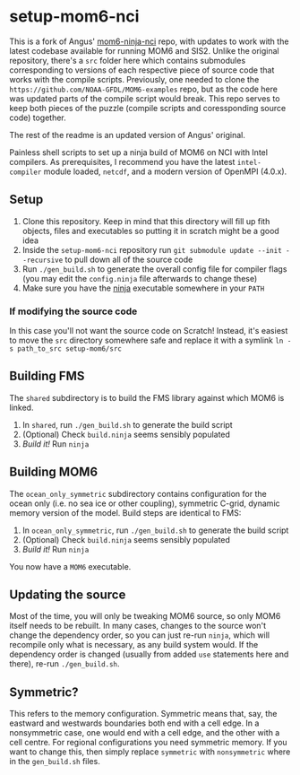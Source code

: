 # setup-mom6-nci
This is a fork of Angus' [mom6-ninja-nci](https://github.com/angus-g/mom6-ninja-nci) repo, with updates to work with the latest codebase available for running MOM6 and SIS2. Unlike the original repository, there's a `src` folder here which contains submodules corresponding to versions of each respective piece of source code that works with the compile scripts. Previously, one needed to clone the `https://github.com/NOAA-GFDL/MOM6-examples` repo, but as the code here was updated parts of the compile script would break. This repo serves to keep both pieces of the puzzle (compile scripts and coressponding source code) together. 

The rest of the readme is an updated version of Angus' original.

Painless shell scripts to set up a ninja build of MOM6 on NCI with Intel compilers. As prerequisites, I recommend you have the latest `intel-compiler` module loaded, `netcdf`, and a modern version of OpenMPI (4.0.x).

## Setup
1. Clone this repository. Keep in mind that this directory will fill up fith objects, files and executables so putting it in scratch might be a good idea
2. Inside the `setup-mom6-nci` repository run `git submodule update --init --recursive` to pull down all of the source code
3. Run `./gen_build.sh` to generate the overall config file for compiler flags (you may edit the `config.ninja` file afterwards to change these)
4. Make sure you have the [ninja](https://github.com/ninja-build/ninja/releases) executable somewhere in your `PATH`

### If modifying the source code
In this case you'll not want the source code on Scratch! Instead, it's easiest to move the `src` directory somewhere safe and replace it with a symlink `ln -s path_to_src setup-mom6/src`

## Building FMS
The `shared` subdirectory is to build the FMS library against which MOM6 is linked.

1. In `shared`, run `./gen_build.sh` to generate the build script
2. (Optional) Check `build.ninja` seems sensibly populated
3. *Build it!* Run `ninja`

## Building MOM6
The `ocean_only_symmetric` subdirectory contains configuration for the ocean only (i.e. no sea ice or other coupling), symmetric C-grid, dynamic memory version of the model. Build steps are identical to FMS:

1. In `ocean_only_symmetric`, run `./gen_build.sh` to generate the build script
2. (Optional) Check `build.ninja` seems sensibly populated
3. *Build it!* Run `ninja`

You now have a `MOM6` executable.

## Updating the source
Most of the time, you will only be tweaking MOM6 source, so only MOM6 itself needs to be rebuilt. In many cases, changes to the source won't change the dependency order, so you can just re-run `ninja`, which will recompile only what is necessary, as any build system would. If the dependency order is changed (usually from added `use` statements here and there), re-run `./gen_build.sh`.

## Symmetric? 
This refers to the memory configuration. Symmetric means that, say, the eastward and westwards boundaries both end with a cell edge. In a nonsymmetric case, one would end with a cell edge, and the other with a cell centre. For regional configurations you need symmetric memory. If you want to change this, then simply replace `symmetric` with `nonsymmetric` where in the `gen_build.sh` files. 
